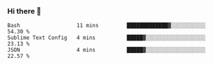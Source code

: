 ### Hi there 👋

<!--START_SECTION:waka-->
```text
Bash                  11 mins         █████████████▓░░░░░░░░░░░   54.30 % 
Sublime Text Config   4 mins          █████▓░░░░░░░░░░░░░░░░░░░   23.13 % 
JSON                  4 mins          █████▓░░░░░░░░░░░░░░░░░░░   22.57 % 
```
<!--END_SECTION:waka-->

<!--
**arlenxuzj/arlenxuzj** is a ✨ _special_ ✨ repository because its `README.md` (this file) appears on your GitHub profile.

Here are some ideas to get you started:

- 🔭 I’m currently working on ...
- 🌱 I’m currently learning ...
- 👯 I’m looking to collaborate on ...
- 🤔 I’m looking for help with ...
- 💬 Ask me about ...
- 📫 How to reach me: ...
- 😄 Pronouns: ...
- ⚡ Fun fact: ...
-->
